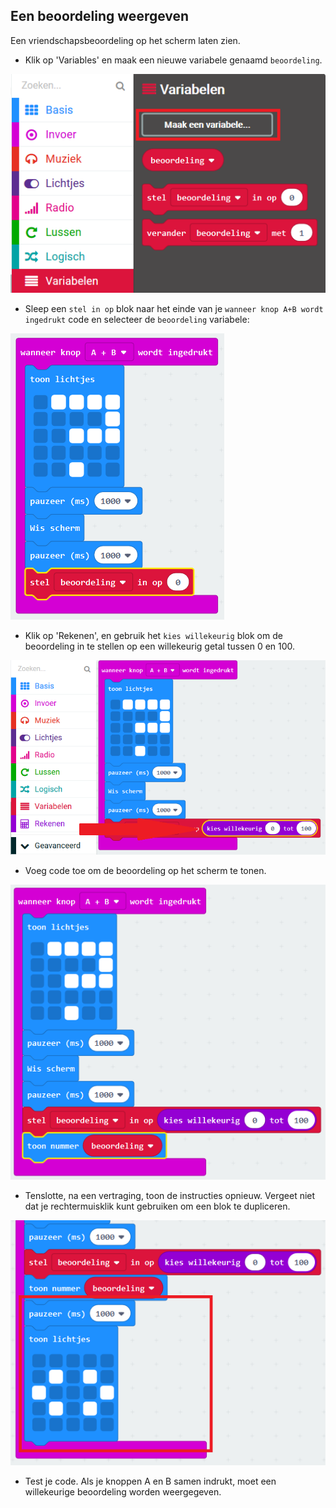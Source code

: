 ## Een beoordeling weergeven

Een vriendschapsbeoordeling op het scherm laten zien.

+ Klik op 'Variables' en maak een nieuwe variabele genaamd `beoordeling`.

![schermafbeelding](images/rate-rating.png)

+ Sleep een `stel in op` blok naar het einde van je `wanneer knop A+B wordt ingedrukt` code en selecteer de `beoordeling` variabele:

![schermafbeelding](images/rate-rating-set.png)

+ Klik op 'Rekenen', en gebruik het `kies willekeurig` blok om de beoordeling in te stellen op een willekeurig getal tussen 0 en 100.

![schermafbeelding](images/rate-rating-random.png)

+ Voeg code toe om de beoordeling op het scherm te tonen.

![schermafbeelding](images/rate-rating-show.png)

+ Tenslotte, na een vertraging, toon de instructies opnieuw. Vergeet niet dat je rechtermuisklik kunt gebruiken om een blok te dupliceren.

![schermafbeelding](images/rate-instruct.png)

+ Test je code. Als je knoppen A en B samen indrukt, moet een willekeurige beoordeling worden weergegeven.